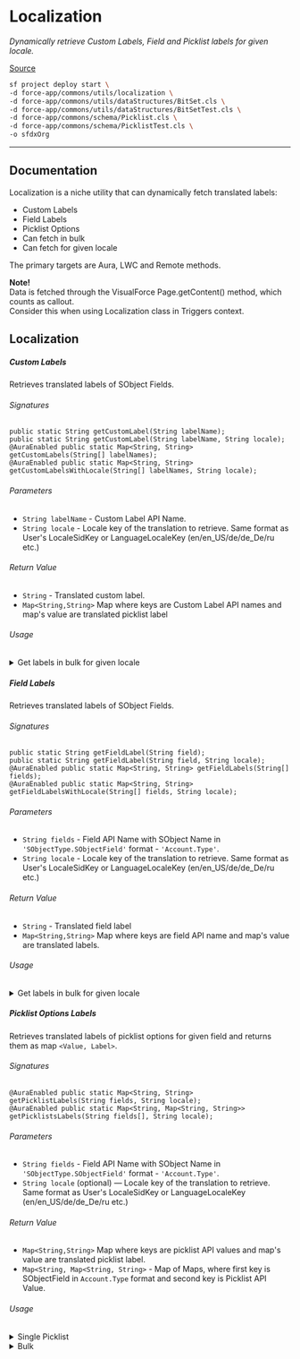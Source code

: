 # Localization
*Dynamically retrieve Custom Labels, Field and Picklist labels for given locale.*

[Source](https://github.com/pkozuchowski/Apex-Opensource-Library/tree/master/force-app/commons/localization)

```bash
sf project deploy start \
-d force-app/commons/utils/localization \
-d force-app/commons/utils/dataStructures/BitSet.cls \
-d force-app/commons/utils/dataStructures/BitSetTest.cls \
-d force-app/commons/schema/Picklist.cls \
-d force-app/commons/schema/PicklistTest.cls \
-o sfdxOrg
```

---
## Documentation

Localization is a niche utility that can dynamically fetch translated labels:
- Custom Labels
- Field Labels
- Picklist Options
- Can fetch in bulk
- Can fetch for given locale

The primary targets are Aura, LWC and Remote methods.

**Note!**  
Data is fetched through the VisualForce Page.getContent() method, which counts as callout.  
Consider this when using Localization class in Triggers context.

## Localization


##### Custom Labels
Retrieves translated labels of SObject Fields.

###### Signatures
```apex
public static String getCustomLabel(String labelName);
public static String getCustomLabel(String labelName, String locale);
@AuraEnabled public static Map<String, String> getCustomLabels(String[] labelNames);
@AuraEnabled public static Map<String, String> getCustomLabelsWithLocale(String[] labelNames, String locale);
```
###### Parameters
- `String labelName` - Custom Label API Name.
- `String locale` - Locale key of the translation to retrieve. Same format as User's LocaleSidKey or LanguageLocaleKey (en/en_US/de/de_De/ru etc.)

###### Return Value
- `String` - Translated custom label.
- `Map<String,String>` Map where keys are Custom Label API names and map's value are translated picklist label

###### Usage
<details>
    <summary>Get labels in bulk for given locale</summary>

```apex
Map<String, String> labels = Localization.getCustomLabelsWithLocale(new List<String>{
    'COM_Toast_Success',
    'COM_Toast_Info'
}, 'pl');
```

```json
{
    "COM_Toast_Info": "Info",
    "COM_Toast_Success": "Sukces"
}
```
</details>



##### Field Labels
Retrieves translated labels of SObject Fields.

###### Signatures
```apex
public static String getFieldLabel(String field);
public static String getFieldLabel(String field, String locale);
@AuraEnabled public static Map<String, String> getFieldLabels(String[] fields);
@AuraEnabled public static Map<String, String> getFieldLabelsWithLocale(String[] fields, String locale);
```
###### Parameters
- `String fields` - Field API Name with SObject Name in `'SObjectType.SObjectField'` format - `'Account.Type'`.
- `String locale` - Locale key of the translation to retrieve. Same format as User's LocaleSidKey or LanguageLocaleKey (en/en_US/de/de_De/ru etc.)

###### Return Value
- `String` - Translated field label
- `Map<String,String>` Map where keys are field API name and map's value are translated labels.

###### Usage
<details>
    <summary>Get labels in bulk for given locale</summary>

```apex
Map<String, String> labels = Localization.getFieldLabelsWithLocale(new List<String>{
    'Account.Type',
    'Opportunity.StageName'
}, 'pl');
```

```json
{
    "Account.Type": "Typ konta",
    "Opportunity.StageName": "Etap"
}
```
</details>



##### Picklist Options Labels
Retrieves translated labels of picklist options for given field and returns them as map `<Value, Label>`.

###### Signatures
```apex
@AuraEnabled public static Map<String, String> getPicklistLabels(String fields, String locale);
@AuraEnabled public static Map<String, Map<String, String>> getPicklistsLabels(String fields[], String locale);
```
###### Parameters
- `String fields` - Field API Name with SObject Name in `'SObjectType.SObjectField'` format - `'Account.Type'`.
- `String locale` (optional) — Locale key of the translation to retrieve. Same format as User's LocaleSidKey or LanguageLocaleKey (en/en_US/de/de_De/ru etc.)

###### Return Value
- `Map<String,String>` Map where keys are picklist API values and map's value are translated picklist label.
- `Map<String, Map<String, String>` - Map of Maps, where first key is SObjectField in `Account.Type` format and second key is Picklist API Value.

###### Usage

<details>
    <summary>Single Picklist</summary>

```apex
Map<String, String> labels = Localization.getPicklistLabels('Opportunity.StageName', 'pl');
```
```json
{
    "Prospecting": "Prospecting",
    "Qualification": "Qualification",
    "Needs Analysis": "Needs Analysis",
    "Value Proposition": "Value Proposition",
    "Id. Decision Makers": "Id. Decision Makers",
    "Perception Analysis": "Perception Analysis",
    "Proposal/Price Quote": "Proposal/Price Quote",
    "Negotiation/Review": "Negotiation/Review",
    "Closed Won": "Closed Won",
    "Closed Lost": "Closed Lost"
}
```
</details>

<details>
    <summary>Bulk</summary>

```apex
Map<String, Map<String, String>> labels = Localization.getPicklistsLabels(new List<String>{
    'Account.Type',
    'Opportunity.StageName'
}, 'pl');
```
```json
{
    "Account.Type": {
        "Prospect": "Prospect",
        "Customer - Direct": "Customer - Direct",
        "Customer - Channel": "Customer - Channel",
        "Channel Partner / Reseller": "Channel Partner / Reseller",
        "Installation Partner": "Installation Partner",
        "Technology Partner": "Technology Partner",
        "Other": "Other"
    },
    "Opportunity.StageName": {
        "Prospecting": "Prospecting",
        "Qualification": "Qualification",
        "Needs Analysis": "Needs Analysis",
        "Value Proposition": "Value Proposition",
        "Id. Decision Makers": "Id. Decision Makers",
        "Perception Analysis": "Perception Analysis",
        "Proposal/Price Quote": "Proposal/Price Quote",
        "Negotiation/Review": "Negotiation/Review",
        "Closed Won": "Closed Won",
        "Closed Lost": "Closed Lost"
    }
}
```
</details>